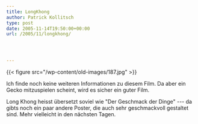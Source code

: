 ```yaml
---
title: LongKhong
author: Patrick Kollitsch
type: post
date: 2005-11-14T19:50:00+00:00
url: /2005/11/longkhong/




---
```

{{< figure src="/wp-content/old-images/187.jpg" >}}

Ich finde noch keine weiteren Informationen zu diesem Film. Da aber ein Gecko mitzuspielen scheint, wird es sicher ein guter Film.

Long Khong heisst übersetzt soviel wie "Der Geschmack der Dinge" --- da gibts noch ein paar andere Poster, die auch sehr geschmackvoll gestaltet sind. Mehr vielleicht in den nächsten Tagen.
